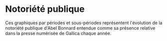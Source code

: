 # Notoriété publique

Ces graphiques par périodes et sous-périodes représentent l'évolution de la notoriété publique d'Abel Bonnard entendue comme sa présence relative dans la presse numérisée de Gallica chaque année.

